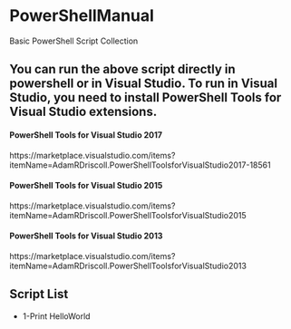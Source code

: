 # PowerShellManual
<p>Basic PowerShell Script Collection</p>

## You can run the above script directly in powershell or in Visual Studio. To run in Visual Studio, you need to install PowerShell Tools for Visual Studio extensions.

<h4>PowerShell Tools for Visual Studio 2017</h4>
<p>https://marketplace.visualstudio.com/items?itemName=AdamRDriscoll.PowerShellToolsforVisualStudio2017-18561</p>
<h4>PowerShell Tools for Visual Studio 2015</h4>
<p>https://marketplace.visualstudio.com/items?itemName=AdamRDriscoll.PowerShellToolsforVisualStudio2015</p>
<h4>PowerShell Tools for Visual Studio 2013</h4>
<p>https://marketplace.visualstudio.com/items?itemName=AdamRDriscoll.PowerShellToolsforVisualStudio2013</p>

## Script List
<ul>
  <li>1-Print HelloWorld</li>
</ul>



